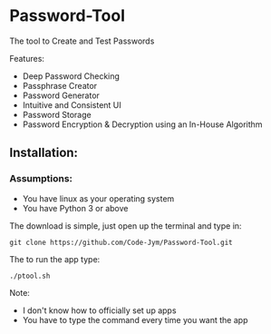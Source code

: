 # Password-Tool
The tool to Create and Test Passwords

Features:
- Deep Password Checking
- Passphrase Creator
- Password Generator
- Intuitive and Consistent UI
- Password Storage
- Password Encryption & Decryption using an In-House Algorithm 

## Installation:
### Assumptions:
- You have linux as your operating system
- You have Python 3 or above


The download is simple, just open up the terminal and type in:
```
git clone https://github.com/Code-Jym/Password-Tool.git
```
The to run the app type:
```
./ptool.sh
```
Note:
- I don't know how to officially set up apps
- You have to type the command every time you want the app
